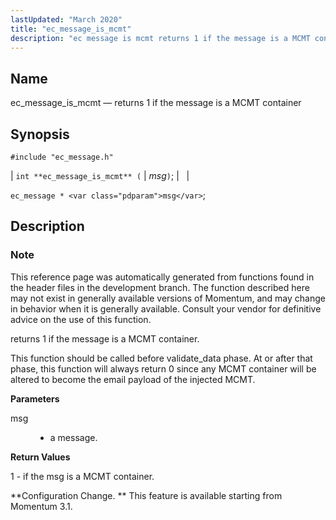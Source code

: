```yaml
---
lastUpdated: "March 2020"
title: "ec_message_is_mcmt"
description: "ec message is mcmt returns 1 if the message is a MCMT container int ec message is mcmt msg ec message msg This reference page was automatically generated from functions found in the header files in the development branch The function described here may not exist in generally available versions..."
---
```


<a name="apis.ec_message_is_mcmt"></a> 
## Name

ec_message_is_mcmt — returns 1 if the message is a MCMT container

## Synopsis

`#include "ec_message.h"`

| `int **ec_message_is_mcmt** (` | <var class="pdparam">msg</var>`)`; |   |

`ec_message * <var class="pdparam">msg</var>`;<a name="idp56026656"></a> 
## Description

### Note

This reference page was automatically generated from functions found in the header files in the development branch. The function described here may not exist in generally available versions of Momentum, and may change in behavior when it is generally available. Consult your vendor for definitive advice on the use of this function.

returns 1 if the message is a MCMT container.

This function should be called before validate_data phase. At or after that phase, this function will always return 0 since any MCMT container will be altered to become the email payload of the injected MCMT.

**<a name="idp56030208"></a> Parameters**

<dl class="variablelist">

<dt>msg</dt>

<dd>

- a message.

</dd>

</dl>

**<a name="idp56033200"></a> Return Values**

1 - if the msg is a MCMT container.

**Configuration Change. ** This feature is available starting from Momentum 3.1.